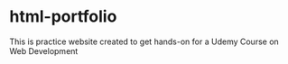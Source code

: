 # html-portfolio
This is practice website created to get hands-on for a Udemy Course on Web Development
